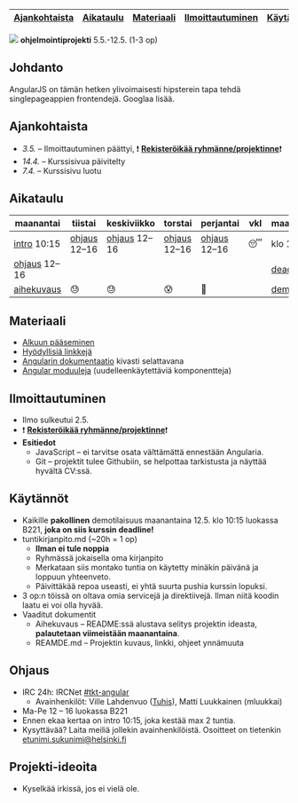 | [Ajankohtaista](#ajankohtaista) | [Aikataulu](#aikataulu) | [Materiaali](#materiaali) | [Ilmoittautuminen](#ilmoittautuminen) | [Käytännöt](#k%C3%A4yt%C3%A4nn%C3%B6t) | [Ohjaus](#ohjaus) | [Ideoita](#projekti-ideoita) |
| ------------------------------- | ----------------------- | ------------------------- | ------------------------------------- | -------------------------------------- | ----------------- | ---------------------------- |

![](http://angularjs.org/img/AngularJS-large.png) **ohjelmointiprojekti** 5.5.-12.5. (1-3 op)


## Johdanto

AngularJS on tämän hetken ylivoimaisesti hipsterein tapa tehdä singlepageappien frontendejä. Googlaa lisää.

## Ajankohtaista
  * *3.5.* &ndash; Ilmoittautuminen päättyi, :heavy_exclamation_mark: **[Rekisteröikää ryhmänne/projektinne](https://github.com/tuhoojabotti/AngularJS-ohjelmointiprojekti-k2014/wiki/Ryhm%C3%A4t)**:heavy_exclamation_mark:
  * *14.4.* &ndash; Kurssisivua päivitelty
  * *7.4.* &ndash; Kurssisivu luotu

## Aikataulu
| maanantai        | tiistai        | keskiviikko    | torstai        | perjantai      | vkl        | maanantai  |
| ---------------- | -------------- | -------------- | -------------- | -------------- | ---------- | ---------- |
| [intro] 10:15    | [ohjaus] 12–16 | [ohjaus] 12–16 | [ohjaus] 12–16 | [ohjaus] 12–16 | :sleeping: | klo 10:15  |
| [ohjaus] 12–16   |                |                |                |                |            | [deadline] |
| [aihekuvaus]     | :sweat:        | :sweat:        | :cold_sweat:   | :beer:         |            | [demo]     |

[ohjaus]: #ohjaus
[intro]: #ohjaus
[aihekuvaus]: #k%C3%A4yt%C3%A4nn%C3%B6t
[demo]: #k%C3%A4yt%C3%A4nn%C3%B6t
[deadline]: #k%C3%A4yt%C3%A4nn%C3%B6t

## Materiaali
  * [Alkuun pääseminen](material/starting.md)
  * [Hyödyllisiä linkkejä](material/links.md)
  * [Angularin dokumentaatio](http://devdocs.io/angular/) kivasti selattavana
  * [Angular moduuleja](http://ngmodules.org/) (uudelleenkäytettäviä komponentteja)

## Ilmoittautuminen
  * Ilmo sulkeutui 2.5.
  * :heavy_exclamation_mark: **[Rekisteröikää ryhmänne/projektinne](https://github.com/tuhoojabotti/AngularJS-ohjelmointiprojekti-k2014/wiki/Ryhm%C3%A4t)**:heavy_exclamation_mark:
  * **Esitiedot**
    * JavaScript – ei tarvitse osata välttämättä ennestään Angularia.
    * Git – projektit tulee Githubiin, se helpottaa tarkistusta ja näyttää hyvältä CV:ssä.

## Käytännöt
 * Kaikille **pakollinen** demotilaisuus maanantaina 12.5. klo 10:15 luokassa B221, **joka on siis kurssin deadline!**
 * tuntikirjanpito.md (~20h = 1 op)
   * **Ilman ei tule noppia**
   * Ryhmässä jokaisella oma kirjanpito
   * Merkataan siis montako tuntia on käytetty minäkin päivänä ja loppuun yhteenveto.
   * Päivittäkää repoa useasti, ei yhtä suurta pushia kurssin lopuksi.
 * 3 op:n töissä on oltava omia servicejä ja direktiivejä. Ilman niitä koodin laatu ei voi olla hyvää.
 * Vaaditut dokumentit
   * Aihekuvaus – README:ssä alustava selitys projektin ideasta, **palautetaan viimeistään maanantaina**.
   * REAMDE.md – Projektin kuvaus, linkki, ohjeet ynnämuuta

## Ohjaus
 * IRC 24h: IRCNet [#tkt-angular](https://kiwiirc.com/client/ircnet.eversible.com/#tkt-angular)
   * Avainhenkilöt: Ville Lahdenvuo ([Tuhis](http://tuhoojabotti.com/)), Matti Luukkainen (mluukkai)
 * Ma-Pe 12 – 16 luokassa B221
 * Ennen ekaa kertaa on intro 10:15, joka kestää max 2 tuntia.
 * Kysyttävää? Laita meiliä jollekin avainhenkilöistä. Osoitteet on tietenkin etunimi.sukunimi@helsinki.fi

## Projekti-ideoita
 * Kyselkää irkissä, jos ei vielä ole.
